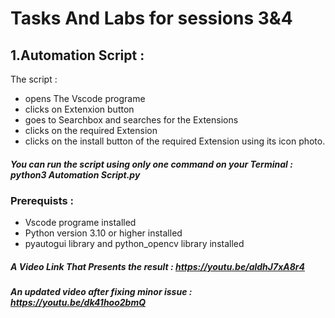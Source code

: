 # Tasks And Labs for sessions 3&4 
## 1.Automation Script :
The script :
- opens The Vscode programe
- clicks on Extenxion button
- goes to Searchbox and searches for the Extensions
- clicks on the required Extension
- clicks on the install button of the required Extension using its icon photo.
##### You can run the script using only one command on your Terminal : python3 Automation Script.py
### Prerequists :
- Vscode programe installed
- Python version 3.10 or higher installed
- pyautogui library and python_opencv library installed
##### A Video Link That Presents the result : <https://youtu.be/aldhJ7xA8r4>
##### An updated video after fixing minor issue : <https://youtu.be/dk41hoo2bmQ>
